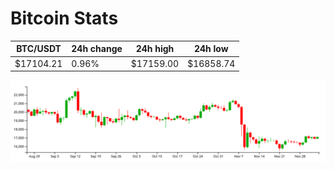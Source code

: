 # Bitcoin Stats

BTC/USDT|24h change|24h high|24h low|
|---|---|---|---|
|$17104.21|0.96%|$17159.00|$16858.74|

<img src="./chart.svg">
